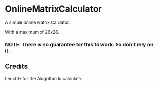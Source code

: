 # OnlineMatrixCalculator

A simple online Matrix Calulator.

With a maximum of 26x26.

### NOTE: There is no guarantee for this to work. So don't rely on it.

## Credits

Leuchty for the Alogrithm to calculate.
